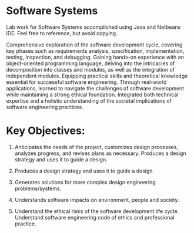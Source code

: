 # Software Systems
Lab work for Software Systems accomplished using Java and Netbeans IDE. Feel free to reference, but avoid copying.

Comprehensive exploration of the software development cycle, covering key phases such as requirements analysis, specification, implementation, testing, inspection, and debugging. Gaining hands-on experience with an object-oriented programming language, delving into the intricacies of decomposition into classes and modules, as well as the integration of independent modules. Equipping practical skills and theoretical knowledge essential for successful software engineering. Through real-world applications, learned to navigate the challenges of software development while maintaining a strong ethical foundation. Integrated both technical expertise and a holistic understanding of the societal implications of software engineering practices.

# Key Objectives:
1. Anticipates the needs of the project, customizes design processes, analyzes progress, and
   revises plans as necessary. Produces a design strategy and uses it to guide a design.

2. Produces a design strategy and uses it to guide a design.
   
3. Generates solutions for more complex design engineering problems/systems.
   
4. Understands software impacts on environment, people and society.

5. Understand the ethical risks of the software development life cycle. Understand software
   engineering code of ethics and professional practice.

